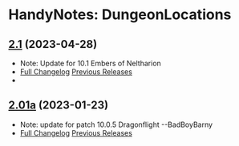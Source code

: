 # HandyNotes: DungeonLocations
## [2.1](https://github.com/Ssesmar/HandyNotes_DungeonLocations) (2023-04-28)
- Note: Update for 10.1 Embers of Neltharion
- [Full Changelog](https://github.com/Ssesmar/HandyNotes_DungeonLocations/compare/2.01...2.1) [Previous Releases](https://github.com/Ssesmar/HandyNotes_DungeonLocations/releases)
- 
## [2.01a](https://github.com/Ssesmar/HandyNotes_DungeonLocations) (2023-01-23)
- Note: update for patch 10.0.5 Dragonflight --BadBoyBarny
- [Full Changelog](https://github.com/Ssesmar/HandyNotes_DungeonLocations/compare/2.0...2.01a) [Previous Releases](https://github.com/Ssesmar/HandyNotes_DungeonLocations/releases)